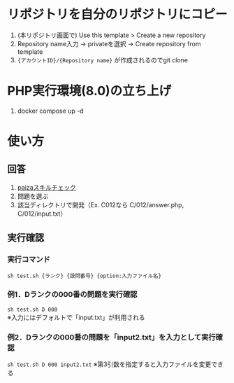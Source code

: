# リポジトリを自分のリポジトリにコピー
1. (本リポジトリ画面で) Use this template > Create a new repository
2. Repository name入力 -> privateを選択 -> Create repository from template
3. `{アカウントID}/{Repository name}` が作成されるのでgit clone

# PHP実行環境(8.0)の立ち上げ
1. docker compose up -d

# 使い方
## 回答
1. [paizaスキルチェック](https://paiza.jp/challenges)
2. 問題を選ぶ
3. 該当ディレクトリで開発（Ex. C012なら C/012/answer.php, C/012/input.txt）

## 実行確認
### 実行コマンド
`sh test.sh {ランク} {設問番号} {option:入力ファイル名}`

### 例1．Dランクの000番の問題を実行確認  
`sh test.sh D 000`  
※入力にはデフォルトで「input.txt」が利用される

### 例2．Dランクの000番の問題を「input2.txt」を入力として実行確認  
`sh test.sh D 000 input2.txt`
※第3引数を指定すると入力ファイルを変更できる


